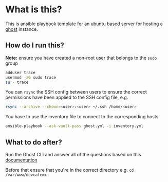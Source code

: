 # What is this?

This is ansible playbook template for an ubuntu based server for hosting a
[ghost](https://ghost.org) instance.

## How do I run this?

**Note:** ensure you have created a non-root user that belongs to the `sudo` group

```bash
adduser trace
usermod -aG sudo trace
su - trace
```

You can `rsync` the SSH config between users to ensure the correct permissions have been applied to the SSH config file, e.g.

```bash
rsync --archive --chown=<user>:<user> ~/.ssh /home/<user>
```

You have to use the inventory file to connect to the corresponding hosts

```bash
ansible-playbook --ask-vault-pass ghost.yml -i inventory.yml
```

## What to do after?

Run the Ghost CLI and answer all of the questions based on this [documentation](https://ghost.org/docs/install/ubuntu/)

Before that ensure that you're in the correct directory e.g. `cd /var/www/devcafemx`
